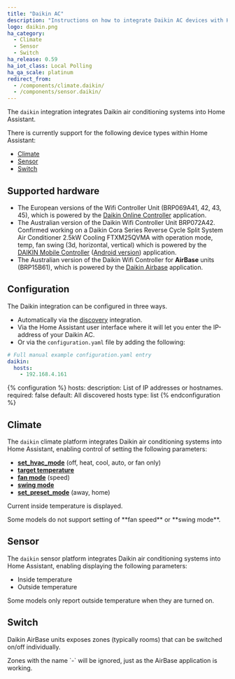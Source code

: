 ```yaml
---
title: "Daikin AC"
description: "Instructions on how to integrate Daikin AC devices with Home Assistant."
logo: daikin.png
ha_category:
  - Climate
  - Sensor
  - Switch
ha_release: 0.59
ha_iot_class: Local Polling
ha_qa_scale: platinum
redirect_from:
  - /components/climate.daikin/
  - /components/sensor.daikin/
---
```


The `daikin` integration integrates Daikin air conditioning systems into Home Assistant.

There is currently support for the following device types within Home Assistant:

- [Climate](#climate)
- [Sensor](#sensor)
- [Switch](#switch)

## Supported hardware

- The European versions of the Wifi Controller Unit (BRP069A41, 42, 43, 45), which is powered by the [Daikin Online Controller](https://play.google.com/store/apps/details?id=eu.daikin.remoapp) application.
- The Australian version of the Daikin Wifi Controller Unit BRP072A42. Confirmed working on a Daikin Cora Series Reverse Cycle Split System Air Conditioner 2.5kW Cooling FTXM25QVMA with operation mode, temp, fan swing (3d, horizontal, vertical) which is powered by the [DAIKIN Mobile Controller](https://itunes.apple.com/au/app/daikin-mobile-controller/id917168708?mt=8) ([Android version](https://play.google.com/store/apps/details?id=eu.daikin.remoapp)) application.
- The Australian version of the Daikin Wifi Controller for **AirBase** units (BRP15B61), which is powered by the [Daikin Airbase](https://play.google.com/store/apps/details?id=au.com.daikin.airbase) application.

## Configuration

The Daikin integration can be configured in three ways.

- Automatically via the [discovery]({{site_root}}/components/discovery/) integration.
- Via the Home Assistant user interface where it will let you enter the IP-address of your Daikin AC.
- Or via the `configuration.yaml` file by adding the following:

```yaml
# Full manual example configuration.yaml entry
daikin:
  hosts:
    - 192.168.4.161
```

{% configuration %}
hosts:
  description: List of IP addresses or hostnames.
  required: false
  default: All discovered hosts
  type: list
{% endconfiguration %}

## Climate

The `daikin` climate platform integrates Daikin air conditioning systems into Home Assistant, enabling control of setting the following parameters:

- [**set_hvac_mode**](/components/climate/#service-climateset_hvac_mode) (off, heat, cool, auto, or fan only)
- [**target temperature**](https://www.home-assistant.io/components/climate#service-climateset_temperature)
- [**fan mode**](https://www.home-assistant.io/components/climate#service-climateset_fan_mode) (speed)
- [**swing mode**](https://www.home-assistant.io/components/climate#service-climateset_swing_mode)
- [**set_preset_mode**](https://www.home-assistant.io/components/climate#service-climateset_away_mode) (away, home)

Current inside temperature is displayed.

<p class='note'>
Some models do not support setting of **fan speed** or **swing mode**.
</p>

## Sensor

The `daikin` sensor platform integrates Daikin air conditioning systems into Home Assistant, enabling displaying the following parameters:

- Inside temperature
- Outside temperature

<p class='note'>
Some models only report outside temperature when they are turned on.
</p>

## Switch

Daikin AirBase units exposes zones (typically rooms) that can be switched on/off individually.

<p class='note'>
Zones with the name `-` will be ignored, just as the AirBase application is working.
</p>
